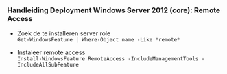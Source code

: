 ### Handleiding Deployment Windows Server 2012 (core): Remote Access

* Zoek de te installeren server role  
  `Get-WindowsFeature | Where-Object name -Like *remote*`

* Instaleer remote access  
  `Install-WindowsFeature RemoteAccess -IncludeManagementTools -IncludeAllSubFeature`  



